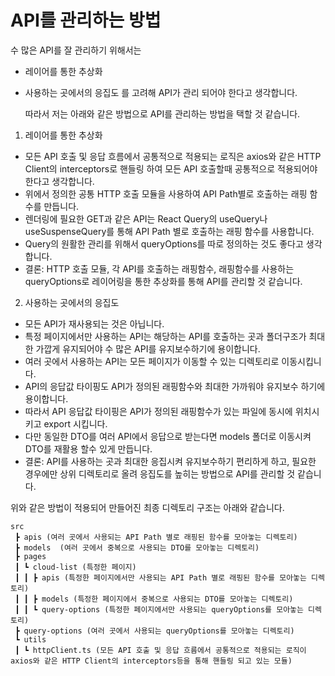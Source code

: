 # API를 관리하는 방법

수 많은 API를 잘 관리하기 위해서는

- 레이어를 통한 추상화
- 사용하는 곳에서의 응집도
  를 고려해 API가 관리 되어야 한다고 생각합니다.

  따라서 저는 아래와 같은 방법으로 API를 관리하는 방법을 택할 것 같습니다.

1. 레이어를 통한 추상화

- 모든 API 호출 및 응답 흐름에서 공통적으로 적용되는 로직은 axios와 같은 HTTP Client의 interceptors로 핸들링 하여 모든 API 호출할때 공통적으로 적용되어야 한다고 생각합니다.
- 위에서 정의한 공통 HTTP 호출 모듈을 사용하여 API Path별로 호출하는 래핑 함수를 만듭니다.
- 렌더링에 필요한 GET과 같은 API는 React Query의 useQuery나 useSuspenseQuery를 통해 API Path 별로 호출하는 래핑 함수를 사용합니다.
- Query의 원활한 관리를 위해서 queryOptions를 따로 정의하는 것도 좋다고 생각합니다.
- 결론: HTTP 호출 모듈, 각 API를 호출하는 래핑함수, 래핑함수를 사용하는 queryOptions로 레이어링을 통한 추상화를 통해 API를 관리할 것 같습니다.

2. 사용하는 곳에서의 응집도

- 모든 API가 재사용되는 것은 아닙니다.
- 특정 페이지에서만 사용하는 API는 해당하는 API를 호출하는 곳과 폴더구조가 최대한 가깝게 유지되어야 수 많은 API를 유지보수하기에 용이합니다.
- 여러 곳에서 사용하는 API는 모든 페이지가 이동할 수 있는 디렉토리로 이동시킵니다.
- API의 응답값 타이핑도 API가 정의된 래핑함수와 최대한 가까워야 유지보수 하기에 용이합니다.
- 따라서 API 응답값 타이핑은 API가 정의된 래핑함수가 있는 파일에 동시에 위치시키고 export 시킵니다.
- 다만 동일한 DTO를 여러 API에서 응답으로 받는다면 models 폴더로 이동시켜 DTO를 재활용 할수 있게 만듭니다.
- 결론: API를 사용하는 곳과 최대한 응집시켜 유지보수하기 편리하게 하고, 필요한 경우에만 상위 디렉토리로 올려 응집도를 높히는 방법으로 API를 관리할 것 같습니다.

위와 같은 방법이 적용되어 만들어진 최종 디렉토리 구조는 아래와 같습니다.

```
src
 ┣ apis (여러 곳에서 사용되는 API Path 별로 래핑된 함수를 모아놓는 디렉토리)
 ┣ models  (여러 곳에서 중복으로 사용되는 DTO를 모아놓는 디렉토리)
 ┣ pages
 ┃ ┗ cloud-list (특정한 페이지)
 ┃ ┃ ┣ apis (특정한 페이지에서만 사용되는 API Path 별로 래핑된 함수를 모아놓는 디렉토리)
 ┃ ┃ ┣ models (특정한 페이지에서 중복으로 사용되는 DTO를 모아놓는 디렉토리)
 ┃ ┃ ┗ query-options (특정한 페이지에서만 사용되는 queryOptions를 모아놓는 디렉토리)
 ┣ query-options (여러 곳에서 사용되는 queryOptions를 모아놓는 디렉토리)
 ┗ utils
 ┃ ┗ httpClient.ts (모든 API 호출 및 응답 흐름에서 공통적으로 적용되는 로직이 axios와 같은 HTTP Client의 interceptors등을 통해 핸들링 되고 있는 모듈)
```
